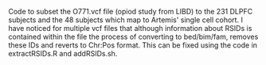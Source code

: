 Code to subset the O771.vcf file (opiod study from LIBD) to the 231 DLPFC subjects
and the 48 subjects which map to Artemis' single cell cohort. I have noticed for 
multiple vcf files that although information about RSIDs is contained within the file
the process of converting to bed/bim/fam, removes these IDs and reverts to Chr:Pos
format. This can be fixed using the code in extractRSIDs.R and addRSIDs.sh.
